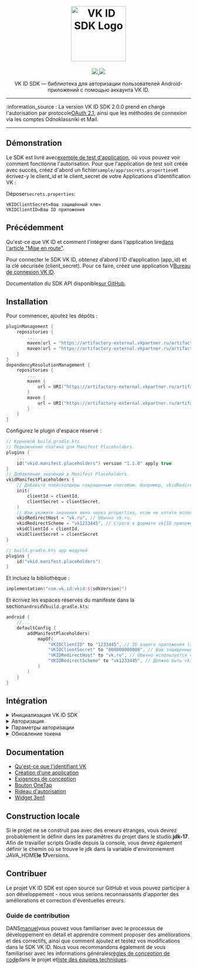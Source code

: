 <div align="center">
  <h1 align="center">
    <img src="logo.svg" width="150" alt="VK ID SDK Logo">
  </h1>
  <p align="center">
    <a href="LICENSE">
      <img src="https://img.shields.io/npm/l/@vkid/sdk?maxAge=3600">
    </a>
    <a href="https://artifactory-external.vkpartner.ru/ui/native/vkid-sdk-android/com/vk/id/">
        <img src="https://img.shields.io/maven-metadata/v?metadataUrl=https%3A%2F%2Fartifactory-external.vkpartner.ru%2Fartifactory%2Fvkid-sdk-android%2Fcom%2Fvk%2Fid%2Fvkid%2Fmaven-metadata.xml"/>
    </a>
  </p>
  <p align="center">
    VK ID SDK — библиотека для авторизации пользователей Android-приложений с помощью аккаунта VK ID.
  </p>
</div>

* * *

:information_source : La version VK ID SDK 2.0.0 prend en charge l'autorisation par
protocole[OAuth 2.1](https://datatracker.ietf.org/doc/html/draft-ietf-oauth-v2-1-10), ainsi que les méthodes de connexion via les comptes Odnoklassniki et Mail.

* * *

## Démonstration

Le SDK est livré avec[exemple de test d'application](sample/app), où vous pouvez voir comment fonctionne l'autorisation.
Pour que l'application de test soit créée avec succès, créez d'abord un fichier`sample/app/secrets.properties`et écrivez-y le client_id et le client_secret de votre
Applications d'identification VK :

Déposer`secrets.properties`:

    VKIDClientSecret=Ваш защищённый ключ
    VKIDClientID=Ваш ID приложения

## Précédemment

Qu'est-ce que VK ID et comment l'intégrer dans l'application
lire[dans l'article "Mise en route"](https://id.vk.ru/about/business/go/docs/ru/vkid/latest/vk-id/connection/android/install).

Pour connecter le SDK VK ID, obtenez d’abord l’ID d’application (app_id) et la clé sécurisée (client_secret). Pour ce faire, créez une application
V[Bureau de connexion VK ID](https://id.vk.ru/business/go).

Documentation du SDK API disponible[sur GitHub](https://vkcom.github.io/vkid-android-sdk/).

## Installation

Pour commencer, ajoutez les dépôts :

```kotlin
pluginManagement {
    repositories {
        ...
        maven(url = "https://artifactory-external.vkpartner.ru/artifactory/vkid-sdk-android/")
        maven(url = "https://artifactory-external.vkpartner.ru/artifactory/maven/")
    }
}
dependencyResolutionManagement {
    repositories {
        ...
        maven {
            url = URI("https://artifactory-external.vkpartner.ru/artifactory/vkid-sdk-android/")
        }
        maven {
            url = URI("https://artifactory-external.vkpartner.ru/artifactory/maven/")
        }
    }
}
```

Configurez le plugin d'espace réservé :

```kotlin
// Корневой build.gradle.kts
// Подключение плагина для Manifest Placeholders.
plugins {
    ...
    id("vkid.manifest.placeholders") version "1.1.0" apply true
}
// Добавление значений в Manifest Placeholders.
vkidManifestPlaceholders {
    // Добавьте плейсхолдеры сокращенным способом. Например, vkidRedirectHost будет "vk.ru", а vkidRedirectScheme будет "vk$clientId".
    init(
        clientId = clientId,
        clientSecret = clientSecret,
    )
    // Или укажите значения явно через properties, если не хотите использовать плейсхолдеры.
    vkidRedirectHost = "vk.ru", // Обычно vk.ru.
    vkidRedirectScheme = "vk1233445", // Строго в формате vk{ID приложения}.
    vkidClientId = clientId,
    vkidClientSecret = clientSecret
}
```

```kotlin
// build.gradle.kts app модулей
plugins {
    id("vkid.manifest.placeholders")
}
```

Et incluez la bibliothèque :

```kotlin
implementation("com.vk.id:vkid:${sdkVersion}")
```

Et écrivez les espaces réservés du manifeste dans la section`android`V`build.gradle.kts`:

```kotlin
android {
    //...
    defaultConfig {
        addManifestPlaceholders(
            mapOf(
                "VKIDClientID" to "1233445", // ID вашего приложения (app_id).
                "VKIDClientSecret" to "000000000000", // Ваш защищенный ключ (client_secret).
                "VKIDRedirectHost" to "vk.ru", // Обычно используется vk.ru.
                "VKIDRedirectScheme" to "vk1233445", // Должно быть vk{ID приложения}.
            )
        )
    }
}
```

## Intégration

<details>
<summary>Инициализация VK ID SDK</summary>
Инициализируйте работу VK ID SDK через объект `VKID`.

```kotlin
// В Application
fun onCreate() {
    super.onCreate()
    VKID.init(this)
}
```

</details>
<details>
<summary>Авторизация</summary>
Результат авторизации передается в коллбэк `VKIDAuthCallback`, поэтому его нужно объявить:

```kotlin
private val vkAuthCallback = object : VKIDAuthCallback {
    override fun onAuth(accessToken: AccessToken) {     
        val token = accessToken.token
        //...
    }

    override fun onFail(fail: VKIDAuthFail) {
        when (fail) {
            is VKIDAuthFail.Canceled -> { /*...*/ }
            else -> {
                //...
            }
        }
    }

}

```

L'autorisation est déclenchée à l'aide de la méthode authorize(), qui propose deux options d'appel :

```kotlin
viewModelScope.launch {
    VKID.instance.authorize(vkAuthCallback)
}
```

ou en passant LifecycleOwner :

```kotlin
VKID.instance.authorize(this@MainActivity, vkAuthCallback) // Первый параметр LifecycleOwner, например активити.
```

</details>

<details>
<summary>Параметры aвторизации</summary>

Vous pouvez transmettre des paramètres d'autorisation supplémentaires à l'aide de la fonction Helper Builder :

```kotlin
VKID.instance.authorize(
    callback = vkAuthCallback,
    params = VKIDAuthParams {
        scopes = setOf("status", "email")
    }
)
```

</details>

<details>
<summary>Обновление токена</summary>

Le jeton a une durée de vie limitée ; lorsque vous recevez une erreur de l'API, mettez-la à jour :

```kotlin
viewModelScope.launch {
    VKID.instance.refreshToken(
        callback = object : VKIDRefreshTokenCallback {
            override fun onSuccess(token: AccessToken) {
                // Использование token
            }
            override fun onFail(fail: VKIDRefreshTokenFail) {
                when (fail) {
                    is FailedApiCall -> fail.description // Использование текста ошибки
                    is RefreshTokenExpired -> fail // Это означает, что нужно пройти авторизацию заново
                    is Unauthorized -> fail // Пользователь понимает, что сначала нужно авторизоваться
                }
            }
        }
    )
}
```

Il existe également une version avec transfert LifecycleOwner :

```kotlin
VKID.instance.refreshToken(
    lifecycleOwner = MainActivity@ this,
    callback = ... // такой же, как в suspend версии
)
```

</details>

## Documentation

-   [Qu'est-ce que l'identifiant VK](https://id.vk.ru/about/business/go/docs/ru/vkid/latest/vk-id/intro/start-page)
-   [Création d'une application](https://id.vk.ru/about/business/go/docs/ru/vkid/latest/vk-id/connection/create-application)
-   [Exigences de conception](https://id.vk.ru/about/business/go/docs/ru/vkid/latest/vk-id/connection/guidelines/design-rules-oauth)
-   [Bouton OneTap](https://id.vk.ru/about/business/go/docs/ru/vkid/latest/vk-id/connection/elements/onetap-button/onetap-android)
-   [Rideau d'autorisation](https://id.vk.ru/about/business/go/docs/ru/vkid/latest/vk-id/connection/elements/onetap-drawer/floating-onetap-android)
-   [Widget 3en1](https://id.vk.ru/about/business/go/docs/ru/vkid/latest/vk-id/connection/elements/widget-3-1/three-in-one-android)

## Construction locale

Si le projet ne se construit pas avec des erreurs étranges, vous devrez probablement le définir dans les paramètres du projet dans le studio.**jdk-17**. Afin de travailler
scripts Gradle depuis la console, vous devez également définir le chemin où se trouve le jdk dans la variable d'environnement JAVA_HOME**le 17**versions.

## Contribuer

Le projet VK ID SDK est open source sur GitHub et vous pouvez participer à son développement - nous vous serions reconnaissants d'apporter des améliorations et
correction d'éventuelles erreurs.

### Guide de contribution

DANS[manuel](CONTRIBUTING.md)vous pouvez vous familiariser avec le processus de développement en détail et apprendre comment proposer des améliorations et des correctifs, ainsi que comment
ajoutez et testez vos modifications dans le SDK VK ID.
Nous vous recommandons également de vous familiariser avec les informations générales[règles de conception de code](CODE_STYLE.md)dans le projet et[liste des équipes techniques](TECHNICAL_COMMANDS.md).
